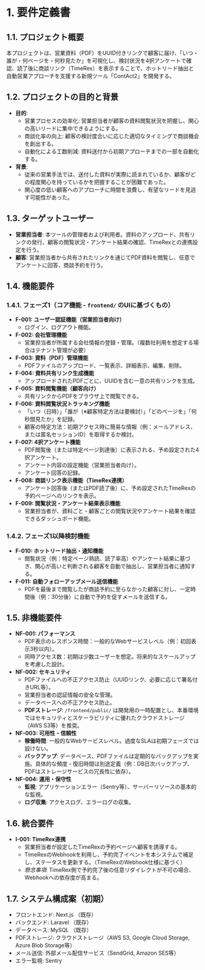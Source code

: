 # 1. 要件定義書

## 1.1. プロジェクト概要
本プロジェクトは、営業資料（PDF）をUUID付きリンクで顧客に届け、「いつ・誰が・何ページを・何秒見たか」を可視化し、検討状況を4択アンケートで確認、読了後に商談リンク（TimeRex）を表示することで、ホットリード抽出と自動営業アプローチを支援する新規ツール「ContAct2」を開発する。

## 1.2. プロジェクトの目的と背景
*   **目的**:
    *   営業プロセスの効率化: 営業担当者が顧客の資料閲覧状況を把握し、関心の高いリードに集中できるようにする。
    *   商談化率の向上: 顧客の検討度合いに応じた適切なタイミングで商談機会を創出する。
    *   自動化による工数削減: 資料送付から初期アプローチまでの一部を自動化する。
*   **背景**:
    *   従来の営業手法では、送付した資料が実際に読まれているか、顧客がどの程度関心を持っているかを把握することが困難であった。
    *   関心度の低い顧客へのアプローチに時間を浪費し、有望なリードを見逃す可能性があった。

## 1.3. ターゲットユーザー
*   **営業担当者**: 本ツールの管理者および利用者。資料のアップロード、共有リンクの発行、顧客の閲覧状況・アンケート結果の確認、TimeRexとの連携設定を行う。
*   **顧客**: 営業担当者から共有されたリンクを通じてPDF資料を閲覧し、任意でアンケートに回答、商談予約を行う。

## 1.4. 機能要件
### 1.4.1. フェーズ1（コア機能 - `frontend/` のUIに基づくもの）
*   **F-001: ユーザー認証機能（営業担当者向け）**
    *   ログイン、ログアウト機能。
*   **F-002: 会社管理機能**
    *   営業担当者が所属する会社情報の登録・管理。（複数社利用を想定する場合はテナント管理が必要）
*   **F-003: 資料（PDF）管理機能**
    *   PDFファイルのアップロード、一覧表示、詳細表示、編集、削除。
*   **F-004: 資料共有リンク生成機能**
    *   アップロードされたPDFごとに、UUIDを含む一意の共有リンクを生成。
*   **F-005: 資料閲覧機能（顧客向け）**
    *   共有リンクからPDFをブラウザ上で閲覧できる。
*   **F-006: 資料閲覧状況トラッキング機能**
    *   「いつ（日時）」「誰が（※顧客特定方法は要検討）」「どのページを」「何秒間見たか」を記録。
    *   顧客の特定方法：初期アクセス時に簡易な情報（例：メールアドレス、または匿名セッションID）を取得するか検討。
*   **F-007: 4択アンケート機能**
    *   PDF閲覧後（または特定ページ到達後）に表示される、予め設定された4択アンケート。
    *   アンケート内容の設定機能（営業担当者向け）。
    *   アンケート回答の記録。
*   **F-008: 商談リンク表示機能（TimeRex連携）**
    *   アンケート回答後（またはPDF読了後）に、予め設定されたTimeRexの予約ページへのリンクを表示。
*   **F-009: 閲覧状況・アンケート結果表示機能**
    *   営業担当者が、資料ごと・顧客ごとの閲覧状況やアンケート結果を確認できるダッシュボード機能。

### 1.4.2. フェーズ1以降検討機能
*   **F-010: ホットリード抽出・通知機能**
    *   閲覧状況（例：特定ページ熟読、読了率高）やアンケート結果に基づき、関心が高いと判断される顧客を自動で抽出し、営業担当者に通知する。
*   **F-011: 自動フォローアップメール送信機能**
    *   PDFを最後まで閲覧したが商談予約に至らなかった顧客に対し、一定時間後（例：30分後）に自動で予約を促すメールを送信する。

## 1.5. 非機能要件
*   **NF-001: パフォーマンス**
    *   PDF表示のレスポンス時間：一般的なWebサービスレベル（例：初回表示3秒以内）。
    *   同時アクセス数：初期は少数ユーザーを想定。将来的なスケールアップを考慮した設計。
*   **NF-002: セキュリティ**
    *   PDFファイルへの不正アクセス防止（UUIDリンク、必要に応じて署名付きURL等）。
    *   営業担当者の認証情報の安全な管理。
    *   データベースへの不正アクセス防止。
    *   **PDFストレージ**: `/frontend/public/` は開発用の一時配置とし、本番環境ではセキュリティとスケーラビリティに優れたクラウドストレージ（AWS S3等）を推奨。
*   **NF-003: 可用性・信頼性**
    *   **稼働時間**: 一般的なWebサービスレベル。過度なSLAは初期フェーズでは設けない。
    *   **バックアップ**: データベース、PDFファイルは定期的なバックアップを実施。具体的な頻度・復旧時間は別途定義（例：DB日次バックアップ、PDFはストレージサービスの冗長性に依存）。
*   **NF-004: 運用・保守性**
    *   **監視**: アプリケーションエラー（Sentry等）、サーバーリソースの基本的な監視。
    *   **ログ収集**: アクセスログ、エラーログの収集。

## 1.6. 統合要件
*   **I-001: TimeRex連携**
    *   営業担当者が設定したTimeRexの予約ページへ顧客を誘導する。
    *   TimeRexのWebhookを利用し、予約完了イベントを本システムで補足し、ステータスを更新する。（TimeRexのWebhook仕様に基づく）
    *   *懸念事項*: TimeRex側で予約完了後の任意リダイレクトが不可の場合、Webhookへの依存度が高まる。

## 1.7. システム構成案（初期）
*   フロントエンド: Next.js （既存）
*   バックエンド: Laravel （既存）
*   データベース: MySQL （既存）
*   PDFストレージ: クラウドストレージ（AWS S3, Google Cloud Storage, Azure Blob Storage等）
*   メール送信: 外部メール配信サービス（SendGrid, Amazon SES等）
*   エラー監視: Sentry 